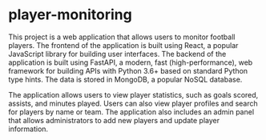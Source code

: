 # player-monitoring

This project is a web application that allows users to monitor football players. The frontend of the application is built using React, a popular JavaScript library for building user interfaces. The backend of the application is built using FastAPI, a modern, fast (high-performance), web framework for building APIs with Python 3.6+ based on standard Python type hints. The data is stored in MongoDB, a popular NoSQL database.

The application allows users to view player statistics, such as goals scored, assists, and minutes played. Users can also view player profiles and search for players by name or team. The application also includes an admin panel that allows administrators to add new players and update player information.